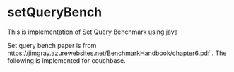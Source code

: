 # setQueryBench
This is implementation of Set Query Benchmark using java

Set query bench paper is from https://jimgray.azurewebsites.net/BenchmarkHandbook/chapter6.pdf .
The following is implemented for couchbase.  
